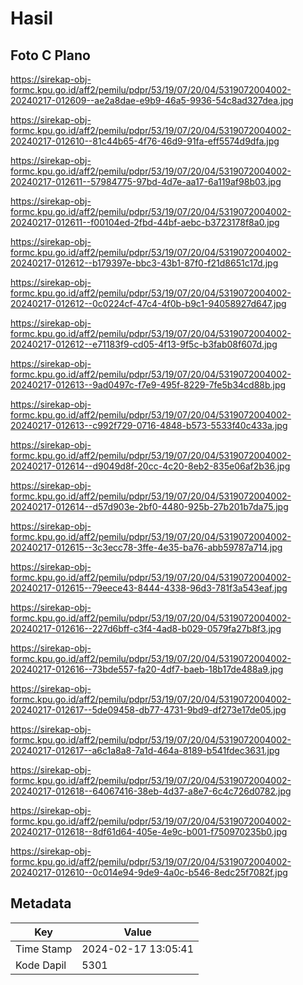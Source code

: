 # Hasil

## Foto C Plano

https://sirekap-obj-formc.kpu.go.id/aff2/pemilu/pdpr/53/19/07/20/04/5319072004002-20240217-012609--ae2a8dae-e9b9-46a5-9936-54c8ad327dea.jpg

https://sirekap-obj-formc.kpu.go.id/aff2/pemilu/pdpr/53/19/07/20/04/5319072004002-20240217-012610--81c44b65-4f76-46d9-91fa-eff5574d9dfa.jpg

https://sirekap-obj-formc.kpu.go.id/aff2/pemilu/pdpr/53/19/07/20/04/5319072004002-20240217-012611--57984775-97bd-4d7e-aa17-6a119af98b03.jpg

https://sirekap-obj-formc.kpu.go.id/aff2/pemilu/pdpr/53/19/07/20/04/5319072004002-20240217-012611--f00104ed-2fbd-44bf-aebc-b3723178f8a0.jpg

https://sirekap-obj-formc.kpu.go.id/aff2/pemilu/pdpr/53/19/07/20/04/5319072004002-20240217-012612--b179397e-bbc3-43b1-87f0-f21d8651c17d.jpg

https://sirekap-obj-formc.kpu.go.id/aff2/pemilu/pdpr/53/19/07/20/04/5319072004002-20240217-012612--0c0224cf-47c4-4f0b-b9c1-94058927d647.jpg

https://sirekap-obj-formc.kpu.go.id/aff2/pemilu/pdpr/53/19/07/20/04/5319072004002-20240217-012612--e71183f9-cd05-4f13-9f5c-b3fab08f607d.jpg

https://sirekap-obj-formc.kpu.go.id/aff2/pemilu/pdpr/53/19/07/20/04/5319072004002-20240217-012613--9ad0497c-f7e9-495f-8229-7fe5b34cd88b.jpg

https://sirekap-obj-formc.kpu.go.id/aff2/pemilu/pdpr/53/19/07/20/04/5319072004002-20240217-012613--c992f729-0716-4848-b573-5533f40c433a.jpg

https://sirekap-obj-formc.kpu.go.id/aff2/pemilu/pdpr/53/19/07/20/04/5319072004002-20240217-012614--d9049d8f-20cc-4c20-8eb2-835e06af2b36.jpg

https://sirekap-obj-formc.kpu.go.id/aff2/pemilu/pdpr/53/19/07/20/04/5319072004002-20240217-012614--d57d903e-2bf0-4480-925b-27b201b7da75.jpg

https://sirekap-obj-formc.kpu.go.id/aff2/pemilu/pdpr/53/19/07/20/04/5319072004002-20240217-012615--3c3ecc78-3ffe-4e35-ba76-abb59787a714.jpg

https://sirekap-obj-formc.kpu.go.id/aff2/pemilu/pdpr/53/19/07/20/04/5319072004002-20240217-012615--79eece43-8444-4338-96d3-781f3a543eaf.jpg

https://sirekap-obj-formc.kpu.go.id/aff2/pemilu/pdpr/53/19/07/20/04/5319072004002-20240217-012616--227d6bff-c3f4-4ad8-b029-0579fa27b8f3.jpg

https://sirekap-obj-formc.kpu.go.id/aff2/pemilu/pdpr/53/19/07/20/04/5319072004002-20240217-012616--73bde557-fa20-4df7-baeb-18b17de488a9.jpg

https://sirekap-obj-formc.kpu.go.id/aff2/pemilu/pdpr/53/19/07/20/04/5319072004002-20240217-012617--5de09458-db77-4731-9bd9-df273e17de05.jpg

https://sirekap-obj-formc.kpu.go.id/aff2/pemilu/pdpr/53/19/07/20/04/5319072004002-20240217-012617--a6c1a8a8-7a1d-464a-8189-b541fdec3631.jpg

https://sirekap-obj-formc.kpu.go.id/aff2/pemilu/pdpr/53/19/07/20/04/5319072004002-20240217-012618--64067416-38eb-4d37-a8e7-6c4c726d0782.jpg

https://sirekap-obj-formc.kpu.go.id/aff2/pemilu/pdpr/53/19/07/20/04/5319072004002-20240217-012618--8df61d64-405e-4e9c-b001-f750970235b0.jpg

https://sirekap-obj-formc.kpu.go.id/aff2/pemilu/pdpr/53/19/07/20/04/5319072004002-20240217-012610--0c014e94-9de9-4a0c-b546-8edc25f7082f.jpg


## Metadata

| Key        | Value               |
| ---------- | ------------------- |
| Time Stamp | 2024-02-17 13:05:41 |
| Kode Dapil | 5301                |




